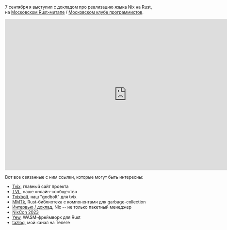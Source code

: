 7 сентября я выступил с докладом про реализацию языка Nix на Rust, на
[Московском Rust-митапе][rustmsk] / [Московском клубе
программистов][progmsk].

<iframe width="800" height="500" src="https://www.youtube.com/embed/7zS2_ZhwPfY?start=4013" title="RUST - современный язык программирования" frameborder="0" allow="accelerometer; autoplay; clipboard-write; encrypted-media; gyroscope; picture-in-picture; web-share" allowfullscreen></iframe>

Вот все связанные с ним ссылки, которые могут быть интересны:

* [Tvix](https://tvix.dev), главный сайт проекта
* [TVL](https://tvl.fyi), наше онлайн-сообщество
* [Tvixbolt](https://tvixbolt.tvl.su/), наш "godbolt" для tvix
* [MMTk](https://www.mmtk.io/), Rust-библиотека с компонентами для garbage-collection
* [Интервью / доклад](https://www.youtube.com/live/0Lhahzs-Wos?si=BlFDVBUPsIpHg0p5), Nix -- не только пакетный менеджер
* [NixCon 2023](https://2023.nixcon.org/)
* [Yew](https://yew.rs/), WASM-фреймворк для Rust
* [tazlog](https://t.me/tazlog), мой канал на Телеге

[rustmsk]: https://t.me/ruRust_msk
[progmsk]: https://prog.msk.ru/
